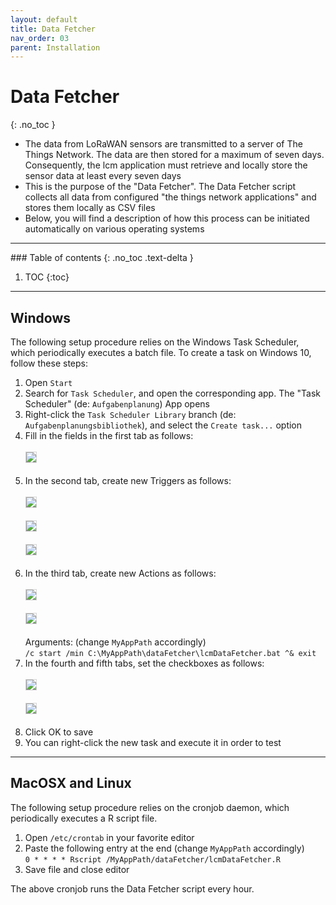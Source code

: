 ```yaml
---
layout: default
title: Data Fetcher
nav_order: 03
parent: Installation
---
```

# Data Fetcher
{: .no_toc }
- The data from LoRaWAN sensors are transmitted to a server of The Things Network. The data are then stored for a maximum of seven days. Consequently, the lcm application must retrieve and locally store the sensor data at least every seven days
- This is the purpose of the "Data Fetcher". The Data Fetcher script collects all data from configured "the things network applications" and stores them locally as CSV files
- Below, you will find a description of how this process can be initiated automatically on various operating systems

<hr>
### Table of contents
{: .no_toc .text-delta }

1. TOC
{:toc}

<hr>

## Windows
The following setup procedure relies on the Windows Task Scheduler, which periodically executes a batch file.
To create a task on Windows 10, follow these steps:

1. Open `Start`
1. Search for `Task Scheduler`, and open the corresponding app. The "Task Scheduler" (de: `Aufgabenplanung`) App opens
1. Right-click the `Task Scheduler Library` branch (de: `Aufgabenplanungsbibliothek`), and select the `Create task...` option
1. Fill in the fields in the first tab as follows:<br><br>
   <img src="https://raw.githubusercontent.com/hslu-ige-laes/lcm/master/docs/assets/images/installationDataFetcher_01.PNG" style="border:1px solid lightgrey"/><br><br>
1. In the second tab, create new Triggers as follows:<br><br>
   <img src="https://raw.githubusercontent.com/hslu-ige-laes/lcm/master/docs/assets/images/installationDataFetcher_02.PNG" style="border:1px solid lightgrey"/><br><br>
   <img src="https://raw.githubusercontent.com/hslu-ige-laes/lcm/master/docs/assets/images/installationDataFetcher_03.PNG" style="border:1px solid lightgrey"/><br><br>
   <img src="https://raw.githubusercontent.com/hslu-ige-laes/lcm/master/docs/assets/images/installationDataFetcher_04.PNG" style="border:1px solid lightgrey"/><br><br>
1. In the third tab, create new Actions as follows:<br><br>
   <img src="https://raw.githubusercontent.com/hslu-ige-laes/lcm/master/docs/assets/images/installationDataFetcher_05.PNG" style="border:1px solid lightgrey"/><br><br>
   <img src="https://raw.githubusercontent.com/hslu-ige-laes/lcm/master/docs/assets/images/installationDataFetcher_06.PNG" style="border:1px solid lightgrey"/><br><br>
   Arguments: (change `MyAppPath` accordingly)<br>
   `/c start /min C:\MyAppPath\dataFetcher\lcmDataFetcher.bat ^& exit`<br>
1. In the fourth and fifth tabs, set the checkboxes as follows:<br><br>
   <img src="https://raw.githubusercontent.com/hslu-ige-laes/lcm/master/docs/assets/images/installationDataFetcher_07.PNG" style="border:1px solid lightgrey"/><br><br>
   <img src="https://raw.githubusercontent.com/hslu-ige-laes/lcm/master/docs/assets/images/installationDataFetcher_08.PNG" style="border:1px solid lightgrey"/><br><br>
1. Click OK to save
1. You can right-click the new task and execute it in order to test

<hr>

## MacOSX and Linux
The following setup procedure relies on the cronjob daemon, which periodically executes a R script file.

1. Open `/etc/crontab` in your favorite editor
1. Paste the following entry at the end (change `MyAppPath` accordingly)<br>
   `0 * * * * Rscript /MyAppPath/dataFetcher/lcmDataFetcher.R`
1. Save file and close editor

The above cronjob runs the Data Fetcher script every hour.
